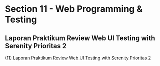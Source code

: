# Section 11 - Web Programming & Testing
## Laporan Praktikum Review Web UI Testing with Serenity Prioritas 2
[(11) Laporan Praktikum Review Web UI Testing with Serenity Prioritas 2](https://drive.google.com/file/d/118enLfzyC-_uVe-WUkkSoXDXaWj1BRZT/view?usp=sharing)
